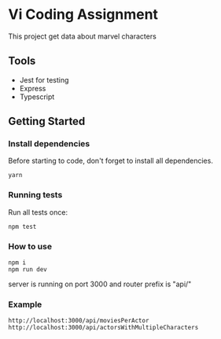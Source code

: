 # Vi Coding Assignment 

This project get data about marvel characters

## Tools
- Jest for testing
- Express
- Typescript

## Getting Started

### Install dependencies

Before starting to code, don't forget to install all dependencies.

```shell
yarn
```

### Running tests

Run all tests once:

```shell
npm test
```

### How to use

```
npm i
npm run dev
```
server is running on port 3000 and router prefix is "api/"

### Example
```
http://localhost:3000/api/moviesPerActor
http://localhost:3000/api/actorsWithMultipleCharacters
```
